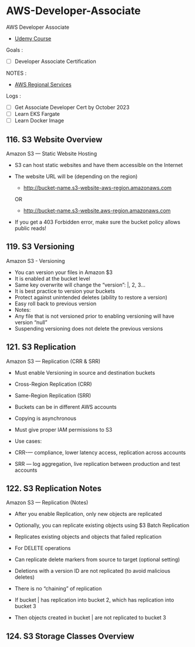 # AWS-Developer-Associate

AWS Developer Associate

- [Udemy Course](https://www.udemy.com/share/101WgC3@dc-QdI5aJejjXvDjjRVOBlaTxW_T3fqLGlEWEeKTs4B6_qUbKg7HLI3E4jVYNn_s)

Goals :

- [ ] Developer Associate Certification

NOTES :

- [AWS Regional Services](https://aws.amazon.com/about-aws/global-infrastructure/regional-product-services/?p=ngi&loc=4)

Logs :

- [ ] Get Associate Developer Cert by October 2023
- [ ] Learn EKS Fargate
- [ ] Learn Docker Image

## 116. S3 Website Overview

Amazon S3 — Static Website Hosting

- S3 can host static websites and have them accessible on the Internet

- The website URL will be (depending on the region)
    - http://bucket-name.s3-website-aws-region.amazonaws.com

    OR

    - http://bucket-name.s3-website.aws-region.amazonaws.com

- If you get a 403 Forbidden error, make sure the bucket policy allows public reads!

## 119. S3 Versioning

Amazon S3 - Versioning

- You can version your files in Amazon $3
- It is enabled at the bucket level
- Same key overwrite will change the “version”: |, 2, 3...
- It is best practice to version your buckets
 - Protect against unintended deletes (ability to restore a version)
 - Easy roll back to previous version
- Notes:
 - Any file that is not versioned prior to enabling versioning will have version “null”
 - Suspending versioning does not delete the previous versions

## 121. S3 Replication

Amazon S3 — Replication (CRR & SRR)

- Must enable Versioning in source and destination buckets
- Cross-Region Replication (CRR)
- Same-Region Replication (SRR)
- Buckets can be in different AWS accounts
- Copying is asynchronous
- Must give proper IAM permissions to S3

- Use cases:
 - CRR-— compliance, lower latency access, replication across accounts
 - SRR — log aggregation, live replication between production and test accounts

## 122. S3 Replication Notes

Amazon S3 — Replication (Notes)

- After you enable Replication, only new objects are replicated
- Optionally, you can replicate existing objects using $3 Batch Replication
 - Replicates existing objects and objects that failed replication

- For DELETE operations
 - Can replicate delete markers from source to target (optional setting)
 - Deletions with a version ID are not replicated (to avoid malicious deletes)

- There is no “chaining” of replication
 - If bucket | has replication into bucket 2, which has replication into bucket 3
 - Then objects created in bucket | are not replicated to bucket 3

 ## 124. S3 Storage Classes Overview
